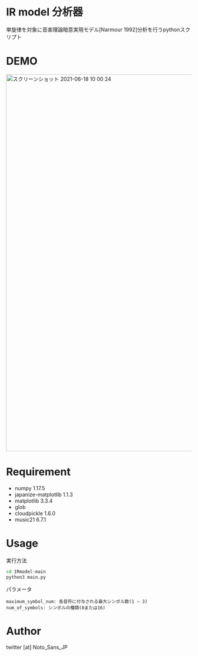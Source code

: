  # IR model 分析器
単旋律を対象に音楽理論暗意実現モデル[Narmour 1992]分析を行うpythonスクリプト

# DEMO
<img width="1022" alt="スクリーンショット 2021-06-18 10 00 24" src="https://user-images.githubusercontent.com/25402754/122490300-a9b7f880-d01c-11eb-902e-05126eb2c836.png">




# Requirement

* numpy 1.17.5
* japanize-matplotlib 1.1.3
* matplotlib 3.3.4
* glob
* cloudpickle 1.6.0
* music21 6.7.1

# Usage

実行方法
```bash
cd IRmodel-main
python3 main.py
```

パラメータ
``` Python: main.py
maximum_symbol_num: 各音符に付与される最大シンボル数(1 ~ 3)
num_of_symbols: シンボルの種類(8または16)
```
# Author
twitter [at] Noto_Sans_JP


